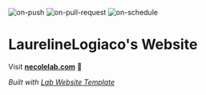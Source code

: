
  ![on-push](../../actions/workflows/on-push.yaml/badge.svg)
  ![on-pull-request](../../actions/workflows/on-pull-request.yaml/badge.svg)
  ![on-schedule](../../actions/workflows/on-schedule.yaml/badge.svg)

  # LaurelineLogiaco's Website

  Visit **[necolelab.com](http://necolelab.com)** 🚀

  _Built with [Lab Website Template](https://greene-lab.gitbook.io/lab-website-template-docs)_
